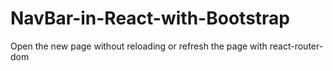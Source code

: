 # NavBar-in-React-with-Bootstrap
Open the new page without reloading or refresh the page with react-router-dom
